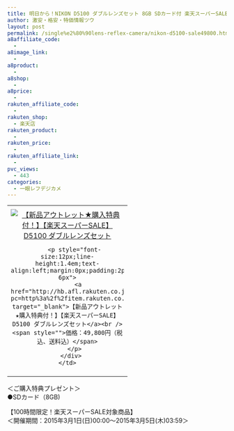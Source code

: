 ```yaml
---
title: 明日から！NIKON D5100 ダブルレンズセット 8GB SDカード付 楽天スーパーSALE激安特価49,800円！送料無料！
author: 激安・格安・特価情報ツウ
layout: post
permalink: /single%e2%80%90lens-reflex-camera/nikon-d5100-sale49800.html
a8affiliate_code:
  - 
a8image_link:
  - 
a8product:
  - 
a8shop:
  - 
a8price:
  - 
rakuten_affiliate_code:
  - 
rakuten_shop:
  - 楽天店
rakuten_product:
  - 
rakuten_price:
  - 
rakuten_affiliate_link:
  - 
pvc_views:
  - 443
categories:
  - 一眼レフデジカメ
---
```

<table border="0" cellpadding="0" cellspacing="0">
  <tr>
    <td valign="top">
      <div style="border:1px none;margin:0px;padding:6px 0px;width:260px;text-align:center;float:left">
        <a href="http://hb.afl.rakuten.co.jp/hgc/0ebeb642.6a0036a5.0ebeb643.486573f7/?pc=http%3a%2f%2fitem.rakuten.co.jp%2fnikondirect%2fndrst376%2f%3fscid%3daf_link_tbl&m=http%3a%2f%2fm.rakuten.co.jp%2fnikondirect%2fi%2f10001831%2f" target="_blank"><img src="http://hbb.afl.rakuten.co.jp/hgb/?pc=http%3a%2f%2fthumbnail.image.rakuten.co.jp%2f%400_gold%2fnikondirect%2fproduct%2fimg%2fndrst376_01_m.jpg%3f_ex%3d240x240&m=http%3a%2f%2fthumbnail.image.rakuten.co.jp%2f%400_gold%2fnikondirect%2fproduct%2fimg%2fndrst376_01_m.jpg" alt="【新品アウトレット★購入特典付！】【楽天スーパーSALE】D5100 ダブルレンズセット" border="0" style="margin:0px;padding:0px" /></a> 
        
        <p style="font-size:12px;line-height:1.4em;text-align:left;margin:0px;padding:2px 6px">
          <a href="http://hb.afl.rakuten.co.jp/hgc/0ebeb642.6a0036a5.0ebeb643.486573f7/?pc=http%3a%2f%2fitem.rakuten.co.jp%2fnikondirect%2fndrst376%2f%3fscid%3daf_link_tbl&m=http%3a%2f%2fm.rakuten.co.jp%2fnikondirect%2fi%2f10001831%2f" target="_blank">【新品アウトレット★購入特典付！】【楽天スーパーSALE】D5100 ダブルレンズセット</a><br /><span style="">価格：49,800円（税込、送料込）</span>
        </p>
      </div>
    </td>
  </tr>
</table>

＜ご購入特典プレゼント＞  
●SDカード（8GB) 

【100時間限定！楽天スーパーSALE対象商品】  
＜開催期間：2015年3月1日(日)00:00～2015年3月5日(木)03:59＞